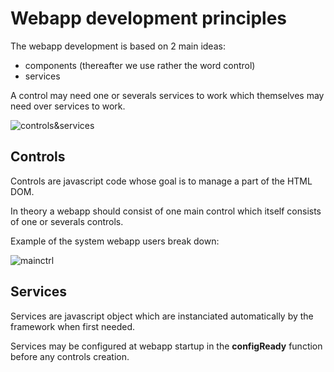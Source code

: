 
# Webapp development principles

The webapp development is based on 2 main ideas:
- components (thereafter we use rather the word control)
- services

A control may need one or severals services to work which themselves may need over services to work.

![controls&services](https://user-images.githubusercontent.com/27694866/42309800-f384a64c-8039-11e8-9b7a-fb222c886928.png)

## Controls

Controls are javascript code whose goal is to manage a part of the HTML DOM.

In theory a webapp should consist of one main control which itself consists of one or severals controls.

Example of the system webapp users break down:

![mainctrl](https://user-images.githubusercontent.com/27694866/42309859-2928e10a-803a-11e8-825a-0fa97223f5c5.png)

## Services

Services are javascript object which are instanciated automatically by the framework when first needed.

Services may be configured at webapp startup in the **configReady** function before any controls creation.

